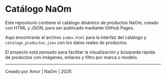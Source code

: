 # Catálogo NaOm

Este repositorio contiene el catálogo dinámico de productos NaOm, creado con HTML y JSON, para ser publicado mediante GitHub Pages.

Aquí encontrarás el archivo `index.html` para la interfaz del catálogo y `catalogo_productos.json` con los datos reales de productos.

El proyecto está pensado para facilitar la visualización y búsqueda rápida de productos con imágenes, enlaces y filtro por marca o modelo.

---
Creado por Amor | NaOm | 2025
